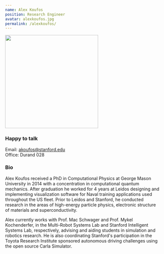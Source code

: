 ```yaml
---
name: Alex Koufos
position: Research Engineer
avatar: alexkoufos.jpg
permalink: /alexkoufos/
---
```


<img width="300" src="{{site.url}}/images/people/{{page.avatar}}" data-action="zoom">

### Happy to talk
Email: akoufos@stanford.edu
<br>
Office: Durand 028

### Bio
Alex Koufos received a PhD in Computational Physics at George Mason University in 2014 with a concentration in computational quantum mechanics. After graduation he worked for 4 years at Leidos designing and implementing visualization software for Naval training applications used throughout the US fleet. Prior to Leidos and Stanford, he conducted research in the areas of high-energy particle physics, electronic structure of materials and superconductivity.

Alex currently works with Prof. Mac Schwager and Prof. Mykel Kochenderfer, in the Multi-Robot Systems Lab and Stanford Intelligent Systems Lab, respectively, advising and aiding students in simulation and robotics research. He is also coordinating Stanford's participation in the Toyota Research Institute sponsored autonomous driving challenges using the open source Carla Simulator.